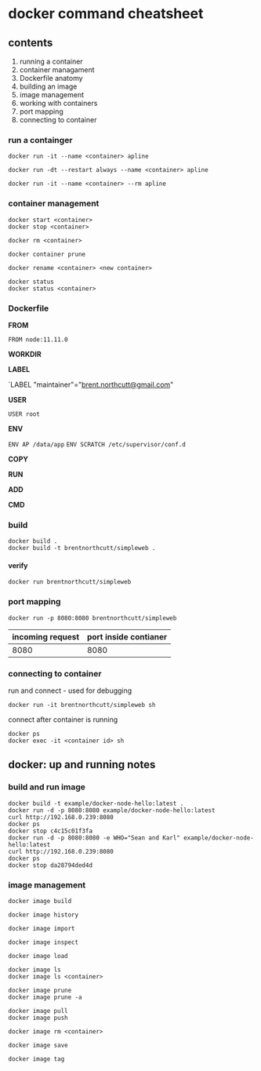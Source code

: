 # docker command cheatsheet

## contents
1. running a container
1. container managament
1. Dockerfile anatomy
1. building an image
1. image management
1. working with containers
1. port mapping
1. connecting to container
   
### run a containger

    docker run -it --name <container> apline
    
    docker run -dt --restart always --name <container> apline
    
    docker run -it --name <container> --rm apline

### container management

    docker start <container>
    docker stop <container>
    
    docker rm <container>
    
    docker container prune
    
    docker rename <container> <new container>
    
    docker status
    docker status <container>

### Dockerfile

**FROM**

`FROM node:11.11.0`

**WORKDIR**

**LABEL**

`LABEL "maintainer"="brent.northcutt@gmail.com"

**USER**

`USER root` 

**ENV**

`ENV AP /data/app`
`ENV SCRATCH /etc/supervisor/conf.d`

**COPY**

**RUN**

**ADD**


**CMD**


### build
    docker build .
    docker build -t brentnorthcutt/simpleweb .

#### verify
    docker run brentnorthcutt/simpleweb


### port mapping
    docker run -p 8080:8080 brentnorthcutt/simpleweb


|incoming request | port inside contianer|
|-----------------|----------------------|
|         8080    |   8080               | 

### connecting to container

run and connect - used for debugging
    
    docker run -it brentnorthcutt/simpleweb sh

connect after container is running
    
    docker ps
    docker exec -it <container id> sh

## docker: up and running notes

### build and run image
    docker build -t example/docker-node-hello:latest .
    docker run -d -p 8080:8080 example/docker-node-hello:latest
    curl http://192.168.0.239:8080
    docker ps
    docker stop c4c15c01f3fa
    docker run -d -p 8080:8080 -e WHO="Sean and Karl" example/docker-node-hello:latest
    curl http://192.168.0.239:8080
    docker ps
    docker stop da28794ded4d

### image management

    docker image build
    
    docker image history
    
    docker image import
    
    docker image inspect
    
    docker image load
    
    docker image ls
    docker image ls <container>
    
    docker image prune
    docker image prune -a
    
    docker image pull
    docker image push
    
    docker image rm <container>
    
    docker image save
    
    docker image tag

